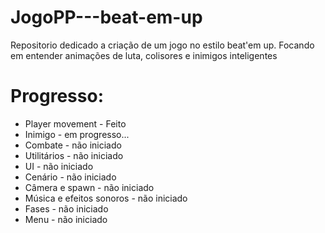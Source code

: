 # JogoPP---beat-em-up
Repositorio dedicado a criação de um jogo no estilo beat'em up. 
Focando em entender animações de luta, colisores e inimigos inteligentes


# Progresso:
- Player movement - Feito
- Inimigo - em progresso...
- Combate - não iniciado
- Utilitários - não iniciado
- UI - não iniciado
- Cenário - não iniciado
- Câmera e spawn - não iniciado
- Música e efeitos sonoros - não iniciado
- Fases - não iniciado
- Menu - não iniciado
